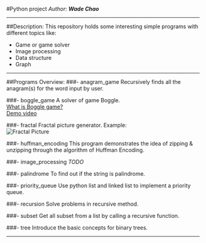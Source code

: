 #Python project
*Author: __Wade Chao__*
***
##Description:
This repository holds some interesting simple programs with different topics like:
- Game or game solver
- Image processing
- Data structure
- Graph
***
##Programs Overview:
###- anagram_game
Recursively finds all the anagram(s) for the word input by user.

###- boggle_game
A solver of game Boggle. \
[What is Boggle game?](https://en.wikipedia.org/wiki/Boggle) \
[Demo video](https://drive.google.com/file/d/1y3Mi3RNpH-a5lXaZVvDFWRkMl6iIQafA/view?usp=sharing)

###- fractal
Fractal picture generator. Example:\
![Fractal Picture](https://upload.wikimedia.org/wikipedia/commons/thumb/4/4e/Sierpinski_carpet_6.svg/100px-Sierpinski_carpet_6.svg.png)

###- huffman_encoding
This program demonstrates the idea of zipping & unzipping through the algorithm of Huffman Encoding.

###- image_processing
*TODO*

###- palindrome
To find out if the string is palindrome.

###- priority_queue
Use python list and linked list to implement a priority queue.

###- recursion
Solve problems in recursive method.

###- subset
Get all subset from a list by calling a recursive function.

###- tree
Introduce the basic concepts for binary trees.

***
